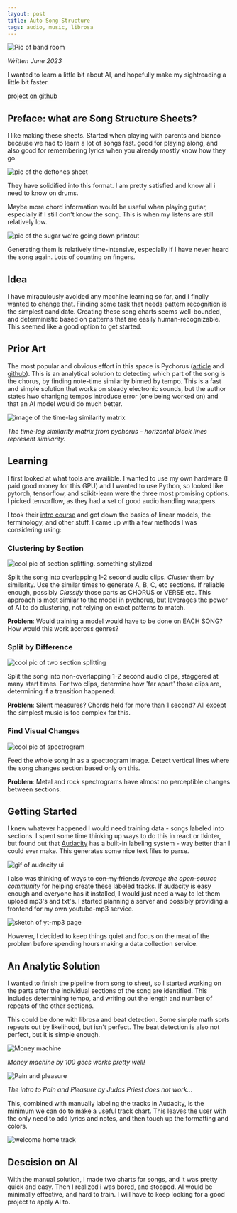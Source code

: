 ```yaml
---
layout: post
title: Auto Song Structure
tags: audio, music, librosa
---
```


![Pic of band room](../img/2023-06-13-auto-song-structure/image.png)

*Written June 2023*

I wanted to learn a little bit about AI, and hopefully make my sightreading a little bit faster.

[project on github](https://github.com/starmaid/songstructure)

## Preface: what are Song Structure Sheets?

I like making these sheets. Started when playing with parents and bianco because we had to learn a lot of songs fast. good for playing along, and also good for remembering lyrics when you already mostly know how they go.

![pic of the deftones sheet](../img/2023-06-13-auto-song-structure/image-2.png)

They have solidified into this format. I am pretty satisfied and know all i need to know on drums. 

Maybe more chord information would be useful when playing gutiar, especially if I still don't know the song. This is when my listens are still relatively low.

![pic of the sugar we're going down printout](../img/2023-06-13-auto-song-structure/image-1.png)

Generating them is relatively time-intensive, especially if I have never heard the song again. Lots of counting on fingers.

## Idea

I have miraculously avoided any machine learning so far, and I finally wanted to change that. Finding some task that needs pattern recognition is the simplest candidate. Creating these song charts seems well-bounded, and deterministic based on patterns that are easily human-recognizable. This seemed like a good option to get started.

## Prior Art

The most popular and obvious effort in this space is Pychorus ([article](https://towardsdatascience.com/finding-choruses-in-songs-with-python-a925165f94a8) and [github](https://github.com/vivjay30/pychorus)). This is an analytical solution to detecting which part of the song is the chorus, by finding note-time similarity binned by tempo. This is a fast and simple solution that works on steady electronic sounds, but the author states hwo chanigng tempos introduce error (one being worked on) and that an AI model would do much better.

![image of the time-lag similarity matrix](<../img/2023-06-13-auto-song-structure/1 USrGPR-SimWBAlQKT8lqFg.webp>)

*The time-lag similarity matrix from pychorus - horizontal black lines represent similarity.*

## Learning

I first looked at what tools are availible. I wanted to use my own hardware (I paid good money for this GPU) and I wanted to use Python, so looked like pytorch, tensorflow, and scikit-learn were the three most promising options. I picked tensorflow, as they had a set of good audio handling wrappers.

I took their [intro course](https://developers.google.com/machine-learning/crash-course/ml-intro) and got down the basics of linear models, the terminology, and other stuff. I came up with a few methods I was considering using:

### Clustering by Section

![cool pic of section splitting. something stylized](../img/2023-06-13-auto-song-structure/image-3.png)

Split the song into overlapping 1-2 second audio clips. *Cluster* them by similarity. Use the similar times to generate A, B, C, etc sections. If reliable enough, possibly *Classify* those parts as CHORUS or VERSE etc. This approach is most similar to the model in pychorus, but leverages the power of AI to do clustering, not relying on exact patterns to match. 

**Problem**: Would training a model would have to be done on EACH SONG? How would this work accross genres?

### Split by Difference

![cool pic of two section splitting](../img/2023-06-13-auto-song-structure/method2.drawio.png)

Split the song into non-overlapping 1-2 second audio clips, staggered at many start times. For two clips, determine how 'far apart' those clips are, determining if a transition happened.

**Problem**: Silent measures? Chords held for more than 1 second? All except the simplest music is too complex for this.

### Find Visual Changes

![cool pic of spectrogram](../img/2023-06-13-auto-song-structure/image-4.png)

Feed the whole song in as a spectrogram image. Detect vertical lines where the song changes section based only on this. 

**Problem**: Metal and rock spectrograms have almost no perceptible changes between sections.


## Getting Started

I knew whatever happened I would need training data - songs labeled into sections. I spent some time thinking up ways to do this in react or tkinter, but found out that [Audacity]() has a built-in labeling system - way better than I could ever make. This generates some nice text files to parse.

![gif of audacity ui](../img/2023-06-13-auto-song-structure/5_labeling.gif)

I also was thinking of ways to ~~con my friends~~ *leverage the open-source community* for helping create these labeled tracks. If audacity is easy enough and everyone has it installed, I would just need a way to let them upload mp3's and txt's. I started planning a server and possibly providing a frontend for my own youtube-mp3 service. 

![sketch of yt-mp3 page](../img/2023-06-13-auto-song-structure/image-8.png)

However, I decided to keep things quiet and focus on the meat of the problem before spending hours making a data collection service.

## An Analytic Solution

I wanted to finish the pipeline from song to sheet, so I started working on the parts after the individual sections of the song are identified. This includes determining tempo, and writing out the length and number of repeats of the other sections.

This could be done with librosa and beat detection. Some simple math sorts repeats out by likelihood, but isn't perfect. The beat detection is also not perfect, but it is simple enough.

![Money machine](../img/2023-06-13-auto-song-structure/image-5.png)

*Money machine by 100 gecs works pretty well!*

![Pain and pleasure](../img/2023-06-13-auto-song-structure/image-6.png)

*The intro to Pain and Pleasure by Judas Priest does not work...*

This, combined with manually labeling the tracks in Audacity, is the minimum we can do to make a useful track chart. This leaves the user with the only need to add lyrics and notes, and then touch up the formatting and colors.

![welcome home track](../img/2023-06-13-auto-song-structure/image-7.png)

## Descision on AI

With the manual solution, I made two charts for songs, and it was pretty quick and easy. Then I realized i was bored, and stopped. AI would be minimally effective, and hard to train. I will have to keep looking for a good project to apply AI to.
